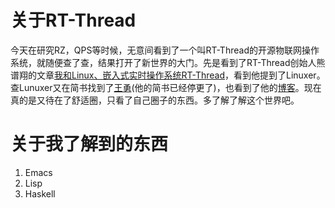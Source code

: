 # 关于RT-Thread
今天在研究RZ，QPS等时候，无意间看到了一个叫RT-Thread的开源物联网操作系统，就随便查了查，结果打开了新世界的大门。先是看到了RT-Thread创始人熊谱翔的文章[我和Linux、嵌入式实时操作系统RT-Thread](http://www.rt-thread.org/dynamic/78.html)，看到他提到了Linuxer。查Lunuxer又在简书找到了[王勇](https://www.jianshu.com/u/E6EbkP)(他的简书已经停更了)，也看到了他的[博客](https://manateelazycat.github.io/)。现在真的是又待在了舒适圈，只看了自己圈子的东西。多了解了解这个世界吧。

# 关于我了解到的东西
1. Emacs
2. Lisp
3. Haskell
